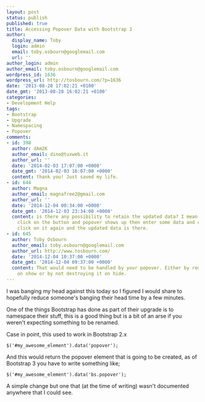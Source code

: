 ```yaml
---
layout: post
status: publish
published: true
title: Accessing Popover Data with Bootstrap 3
author:
  display_name: Toby
  login: admin
  email: toby.osbourn@googlemail.com
  url: ''
author_login: admin
author_email: toby.osbourn@googlemail.com
wordpress_id: 1636
wordpress_url: http://tosbourn.com/?p=1636
date: '2013-08-28 17:02:21 +0100'
date_gmt: '2013-08-28 16:02:21 +0100'
categories:
- Development Help
tags:
- Bootstrap
- Upgrade
- Namespacing
- Popover
comments:
- id: 398
  author: dAm2K
  author_email: dino@tuxweb.it
  author_url: ''
  date: '2014-02-03 17:07:00 +0000'
  date_gmt: '2014-02-03 16:07:00 +0000'
  content: thank you! Just saved my life.
- id: 644
  author: Magna
  author_email: magnafree2@gmail.com
  author_url: ''
  date: '2014-12-04 00:34:00 +0000'
  date_gmt: '2014-12-03 23:34:00 +0000'
  content: is there any possibility to retain the updated data? I mean like if you
    click on the button and popover shows up then enter some data and close it then
    click on it again and the updated data is there.
- id: 645
  author: Toby Osbourn
  author_email: toby.osbourn@googlemail.com
  author_url: http://www.tosbourn.com/
  date: '2014-12-04 10:37:00 +0000'
  date_gmt: '2014-12-04 09:37:00 +0000'
  content: That would need to be handled by your popover. Either by redoing the query
    on show or by not destroying it on hide.
---
```

<p>I was banging my head against this today so I figured I would share to hopefully reduce someone's banging their head time by a few minutes.</p>
<p>One of the things Bootstrap has done as part of their upgrade is to namespace their stuff, this is a good thing but is a bit of an arse if you weren't expecting something to be renamed.</p>
<p>Case in point, this used to work in Bootstrap 2.x</p>
<pre><code>$('#my_awesome_element').data('popover');</code></pre>
<p>And this would return the popover element that is going to be created, as of Bootstrap 3 you have to write something like;</p>
<pre><code>$('#my_awesome_element').data('bs.popover');</code></pre>
<p>A simple change but one that (at the time of writing) wasn't documented anywhere that I could see.</p>
